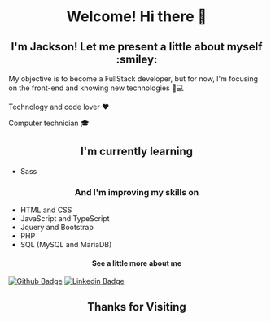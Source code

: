 <h1 align="center"> Welcome! Hi there 👋 </h1>

<h2 align="center"> I'm Jackson! Let me present a little about myself :smiley: </h2>

My objective is to become a FullStack developer, but for now, I'm focusing on the front-end and knowing new technologies :eyes::computer:

Technology and code lover :heart:

Computer technician :mortar_board:

<h2 align="center"> I'm currently learning </h2>

* Sass

<h3 align="center"> And I'm improving my skills on </h3>

* HTML and CSS
* JavaScript and TypeScript
* Jquery and Bootstrap
* PHP
* SQL (MySQL and MariaDB)

<h4 align="center">See a little more about me</h4>

[![Github Badge](https://img.shields.io/badge/-Github-000?style=flat-square&logo=Github&logoColor=white&link=https://github.com/JacksonMonteiro)](https://github.com/JacksonMonteiro)
[![Linkedin Badge](https://img.shields.io/badge/-LinkedIn-blue?style=flat-square&logo=Linkedin&logoColor=white&link=https://www.linkedin.com/in/jackson-monteiro-716353199)](https://www.linkedin.com/in/jackson-monteiro-716353199)

<h2 align="center">Thanks for Visiting </h2>
<!--
**JacksonMonteiro/JacksonMonteiro** is a ✨ _special_ ✨ repository because its `README.md` (this file) appears on your GitHub profile.

Here are some ideas to get you started:

- 🔭 I’m currently working on ...
- 🌱 I’m currently learning ...
- 👯 I’m looking to collaborate on ...
- 🤔 I’m looking for help with ...
- 💬 Ask me about ...
- 📫 How to reach me: ...
- 😄 Pronouns: ...
- ⚡ Fun fact: ...
-->
